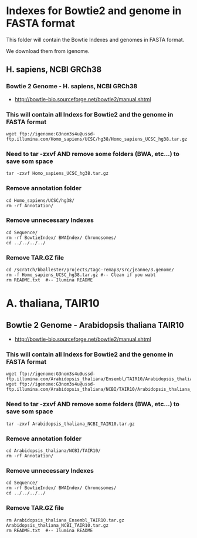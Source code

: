 
# Indexes for Bowtie2 and genome in FASTA format

This folder will contain the Bowtie Indexes and genomes in FASTA format. 

We download them from igenome. 

## H. sapiens, NCBI GRCh38

### Bowtie 2 Genome - H. sapiens, NCBI GRCh38
- http://bowtie-bio.sourceforge.net/bowtie2/manual.shtml

### This will contain all Indexs for Bowtie2 and the genome in FASTA format
```
wget ftp://igenome:G3nom3s4u@ussd-ftp.illumina.com/Homo_sapiens/UCSC/hg38/Homo_sapiens_UCSC_hg38.tar.gz
```

### Need to tar -zxvf AND remove some folders (BWA, etc...) to save som space
```
tar -zxvf Homo_sapiens_UCSC_hg38.tar.gz
```

### Remove annotation folder
```
cd Homo_sapiens/UCSC/hg38/
rm -rf Annotation/
```

### Remove unnecessary Indexes
```
cd Sequence/
rm -rf BowtieIndex/ BWAIndex/ Chromosomes/
cd ../../../../
```

### Remove TAR.GZ file
```
cd /scratch/bballester/projects/tagc-remap3/src/jeanne/3.genome/
rm -f Homo_sapiens_UCSC_hg38.tar.gz #-- Clean if you wabt
rm README.txt  #-- Ilumina README
```



# A. thaliana, TAIR10

## Bowtie 2 Genome - Arabidopsis thaliana TAIR10
- http://bowtie-bio.sourceforge.net/bowtie2/manual.shtml

### This will contain all Indexs for Bowtie2 and the genome in FASTA format
```
wget ftp://igenome:G3nom3s4u@ussd-ftp.illumina.com/Arabidopsis_thaliana/Ensembl/TAIR10/Arabidopsis_thaliana_Ensembl_TAIR10.tar.gz 
wget ftp://igenome:G3nom3s4u@ussd-ftp.illumina.com/Arabidopsis_thaliana/NCBI/TAIR10/Arabidopsis_thaliana_NCBI_TAIR10.tar.gz
```

### Need to tar -zxvf AND remove some folders (BWA, etc...) to save som space
```
tar -zxvf Arabidopsis_thaliana_NCBI_TAIR10.tar.gz
```

### Remove annotation folder
```
cd Arabidopsis_thaliana/NCBI/TAIR10/
rm -rf Annotation/
```

### Remove unnecessary Indexes
```
cd Sequence/
rm -rf BowtieIndex/ BWAIndex/ Chromosomes/
cd ../../../../
```

### Remove TAR.GZ file
```
rm Arabidopsis_thaliana_Ensembl_TAIR10.tar.gz Arabidopsis_thaliana_NCBI_TAIR10.tar.gz
rm README.txt  #-- Ilumina README
```
